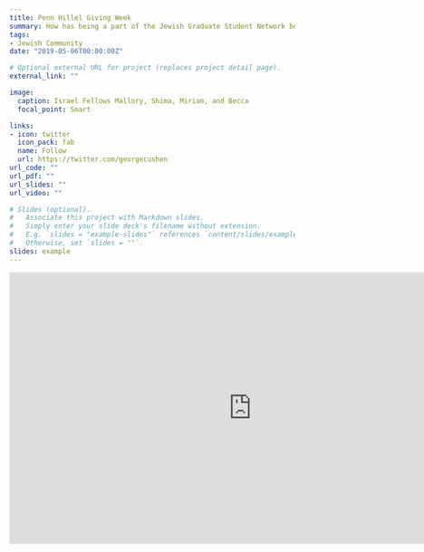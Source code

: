 ```yaml
---
title: Penn Hillel Giving Week
summary: How has being a part of the Jewish Graduate Student Network been impactful to you?
tags:
- Jewish Community
date: "2019-05-06T00:00:00Z"

# Optional external URL for project (replaces project detail page).
external_link: ""

image:
  caption: Israel Fellows Mallory, Shima, Miriam, and Becca
  focal_point: Smart

links:
- icon: twitter
  icon_pack: fab
  name: Follow
  url: https://twitter.com/georgecushen
url_code: ""
url_pdf: ""
url_slides: ""
url_video: ""

# Slides (optional).
#   Associate this project with Markdown slides.
#   Simply enter your slide deck's filename without extension.
#   E.g. `slides = "example-slides"` references `content/slides/example-slides.md`.
#   Otherwise, set `slides = ""`.
slides: example
---
```


<iframe src="https://www.facebook.com/plugins/video.php?href=https%3A%2F%2Fwww.facebook.com%2FGradNetwork%2Fvideos%2F700554564092217%2F&show_text=0&width=854" width="854" height="480" style="border:none;overflow:hidden" scrolling="no" frameborder="0" allowTransparency="true" allowFullScreen="true"></iframe>